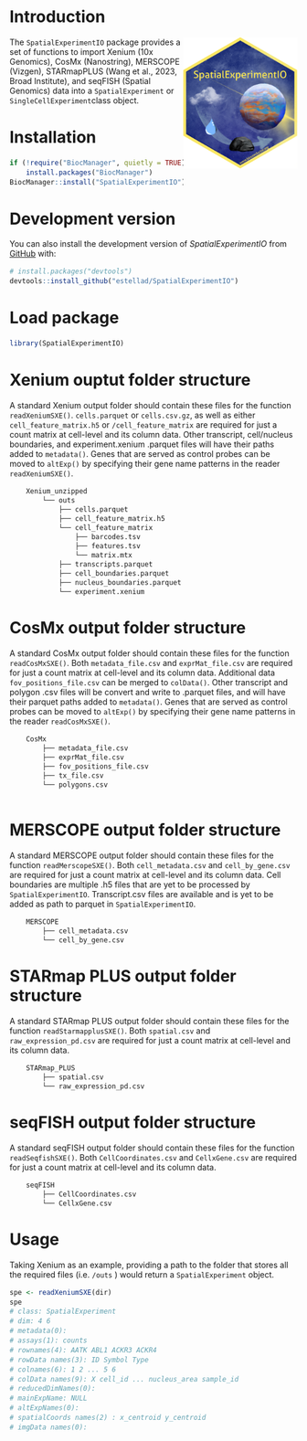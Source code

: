 # Introduction

<img src="inst/extdata/SpatialExperimentIO.png" width="200" align="right"/>

The `SpatialExperimentIO` package provides a set of functions to import Xenium (10x Genomics), CosMx (Nanostring), MERSCOPE (Vizgen), STARmapPLUS (Wang et al., 2023, Broad Institute), and seqFISH (Spatial Genomics) data into a `SpatialExperiment` or `SingleCellExperiment`class object.

# Installation

``` r
if (!require("BiocManager", quietly = TRUE))
    install.packages("BiocManager")
BiocManager::install("SpatialExperimentIO")
```

# Development version

You can also install the development version of *SpatialExperimentIO* from [GitHub](https://github.com/estellad/SpatialExperimentIO) with:

``` r
# install.packages("devtools")
devtools::install_github("estellad/SpatialExperimentIO")
```

# Load package

``` r
library(SpatialExperimentIO)
```

# Xenium ouptut folder structure

A standard Xenium output folder should contain these files for the function `readXeniumSXE()`. `cells.parquet` or `cells.csv.gz`, as well as either `cell_feature_matrix.h5` or `/cell_feature_matrix` are required for just a count matrix at cell-level and its column data. Other transcript, cell/nucleus boundaries, and experiment.xenium .parquet files will have their paths added to `metadata()`. Genes that are served as control probes can be moved to `altExp()` by specifying their gene name patterns in the reader `readXeniumSXE()`. 

```         
    Xenium_unzipped
        └── outs 
            ├── cells.parquet 
            ├── cell_feature_matrix.h5 
            └── cell_feature_matrix 
                ├── barcodes.tsv 
                ├── features.tsv 
                └── matrix.mtx
            ├── transcripts.parquet 
            ├── cell_boundaries.parquet     
            ├── nucleus_boundaries.parquet  
            └── experiment.xenium
```

# CosMx output folder structure

A standard CosMx output folder should contain these files for the function `readCosMxSXE()`. Both `metadata_file.csv` and `exprMat_file.csv` are required for just a count matrix at cell-level and its column data. Additional data `fov_positions_file.csv` can be merged to `colData()`. Other transcript and polygon .csv files will be convert and write to .parquet files, and will have their parquet paths added to `metadata()`. Genes that are served as control probes can be moved to `altExp()` by specifying their gene name patterns in the reader `readCosMxSXE()`. 

```         
    CosMx 
        ├── metadata_file.csv 
        ├── exprMat_file.csv
        ├── fov_positions_file.csv
        ├── tx_file.csv
        └── polygons.csv
        
```

# MERSCOPE output folder structure

A standard MERSCOPE output folder should contain these files for the function `readMerscopeSXE()`. Both `cell_metadata.csv` and `cell_by_gene.csv` are required for just a count matrix at cell-level and its column data. Cell boundaries are multiple .h5 files that are yet to be processed by `SpatialExperimentIO`. Transcript.csv files are available and is yet to be added as path to parquet in `SpatialExperimentIO`.

```         
    MERSCOPE 
        ├── cell_metadata.csv 
        └── cell_by_gene.csv
```

# STARmap PLUS output folder structure

A standard STARmap PLUS output folder should contain these files for the function `readStarmapplusSXE()`. Both `spatial.csv` and `raw_expression_pd.csv` are required for just a count matrix at cell-level and its column data.

```         
    STARmap_PLUS 
        ├── spatial.csv 
        └── raw_expression_pd.csv
```

# seqFISH output folder structure

A standard seqFISH output folder should contain these files for the function `readSeqfishSXE()`. Both `CellCoordinates.csv` and `CellxGene.csv` are required for just a count matrix at cell-level and its column data.

```         
    seqFISH 
        ├── CellCoordinates.csv 
        └── CellxGene.csv
```

# Usage

Taking Xenium as an example, providing a path to the folder that stores all the required files (i.e. `/outs` ) would return a `SpatialExperiment` object.

``` r
spe <- readXeniumSXE(dir)
spe
# class: SpatialExperiment 
# dim: 4 6 
# metadata(0):
# assays(1): counts
# rownames(4): AATK ABL1 ACKR3 ACKR4
# rowData names(3): ID Symbol Type
# colnames(6): 1 2 ... 5 6
# colData names(9): X cell_id ... nucleus_area sample_id
# reducedDimNames(0):
# mainExpName: NULL
# altExpNames(0):
# spatialCoords names(2) : x_centroid y_centroid
# imgData names(0):
```
